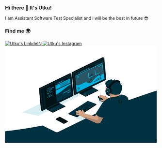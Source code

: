 ### Hi there 👋 It's Utku!


I am Assistant Software Test Specialist and i will be the best in future 😎 

### Find me 🌍

<a href="https://www.linkedin.com/in/utkukilincci/">
  <img alt="Utku's LinkdeIN" width="25px" src="https://img.icons8.com/cute-clipart/64/000000/linkedin.png" />
</a>
<a href="https://www.instagram.com/utkukilincci/">
  <img alt="Utku's Instagram" width="25px" src="https://cdn.jsdelivr.net/npm/simple-icons@v3/icons/instagram.svg" />
</a>

<img  alt="GIF" src="https://raw.githubusercontent.com/utkukilincci/utkukilincci/main/code.gif" width="500" height="320" />



